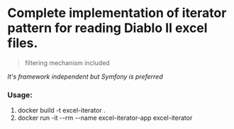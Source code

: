 # Complete implementation of iterator pattern for reading Diablo II excel files.

> filtering mechanism included

*It's framework independent but Symfony is preferred*

###  Usage:

1. docker build -t excel-iterator .
2. docker run -it --rm --name excel-iterator-app excel-iterator